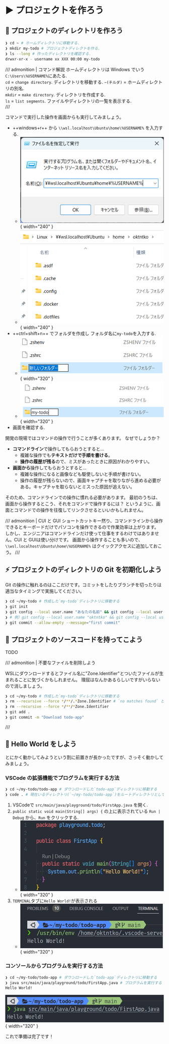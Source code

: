 # ▶️ プロジェクトを作ろう

## 📁 プロジェクトのディレクトリを作ろう

```bash title="Windows Terminal"
❯ cd ~ # ホームディレクトリに移動する.
❯ mkdir my-todo # プロジェクトディレクトを作る.
❯ ls --long # 作ったディレクトリを確認する.
drwxr-xr-x - username xx XXX 00:00 my-todo
```

/// admonition | コマンド解説
ホームディレクトリは Windows でいう`C:\Users\%USERNAME%`にあたる.  
`cd` = `change directory`. ディレクトリを移動する. `~(チルダ)` = ホームディレクトリの別名.  
`mkdir` = `make directory`. ディレクトリを作成する.  
`ls` = `list segments`. ファイルやディレクトリの一覧を表示する.  
///

コマンドで実行した操作を画面からも実行してみましょう。

- ++windows+r++ から `\\wsl.localhost\Ubuntu\home\%USERNAME%` を入力する.
  - ![mkdir-by-gui-01](mkdir-by-gui-01.png){ width="240" }
  - ![mkdir-by-gui-02](mkdir-by-gui-02.png){ width="240" }
- ++ctrl+shift+n++ でフォルダを作成し フォルダ名に`my-todo`を入力する.
  - ![mkdir-by-gui-03](mkdir-by-gui-03.png){ width="320" }
  - ![mkdir-by-gui-04](mkdir-by-gui-04.png){ width="320" }
- 画面を確認する.

開発の現場ではコマンドの操作で行うことが多くあります。
なぜでしょうか？  

- **コマンドライン**で操作してもらおうとすると...
  - 複雑な操作でも**テキストだけで手順を書ける**。
  - **操作の履歴が残る**ので、ミスがあったときに原因がわかりやすい。
- **画面から**操作してもらおうとすると...
  - 複雑な操作になると画像なども駆使しないと手順が書けない。
  - 操作の履歴が残らないので、画面キャプチャを取りながら進める必要がある。キャプチャを取らないとミスった原因が追えない。

そのため、コマンドラインでの操作に慣れる必要があります。
最初のうちは、画面から操作するとこう、それをコマンドで操作するには？
というように、画面とコマンドでの操作を往復してリンクさせるといいかもしれません。

/// admonition | CUI と GUI
ショートカットキー然り、コマンドラインから操作できるとキーボードだけでパソコンを操作できるので作業効率は上がります。
しかし、エンジニアはコマンドラインだけ使って仕事をするわけではありません。CUI と GUIは使い分けです。
画面から操作することも多いので、`\\wsl.localhost\Ubuntu\home\%USERNAME%` はクイックアクセスに追加しておこう。
///

## ⚡ プロジェクトのディレクトリの Git を初期化しよう

Git の操作に触れるのはここだけです。コミットをしたりブランチを切ったりは適当なタイミングで実施してください。

```bash title="Windows Terminal"
❯ cd ~/my-todo # 作成した`my-todo`ディレクトリに移動する
❯ git init
❯ git config --local user.name "あなたの名前" && git config --local user.email "あなたのメールアドレス"
❯ # 例）git config --local user.name "oktntko" && git config --local user.email "oktntko@gmail.com"
❯ git commit --allow-empty --message="first commit"
```

## 📃 プロジェクトのソースコードを持ってこよう

TODO

/// admonition | 不要なファイルを削除しよう

WSLにダウンロードするとファイル名に"Zone.Identifier"とついたファイルが生まれることに気づくかもしれません。
理屈はなんかあるらしいですがいらないので消しましょう。

```bash title="Windows Terminal"
❯ cd ~/my-todo # 作成した`my-todo`ディレクトリに移動する
❯ rm --recursive --force */**/.*Zone.Identifier # `no matches found` と出ても問題ない
❯ rm --recursive --force */**/*Zone.Identifier
❯ git add .
❯ git commit -m "Download todo-app"
```

///

## 👋 Hello World をしよう

とにかく動かしてみようという割に前置きが長かったですが、さっそく動かしてみましょう。

### VSCode の拡張機能でプログラムを実行する方法

```bash title="Windows Terminal"
❯ cd ~/my-todo/todo-app # ダウンロードした`todo-app`ディレクトリに移動する
❯ code . # 現在いるディレクトリ(`~/my-todo/todo-app`)をルートディレクトリとして VSCode を起動する
```

1. VSCodeで `src/main/java/playground/todo/FirstApp.java` を開く.
2. `public static void main(String[] args) {` の上に表示されている `Run | Debug` から、`Run` をクリックする.
   - ![project-hello-world-vscode-01](project-hello-world-vscode-01.png){ width="320" }
3. `TERMINAL`タブに`Hello World!`が表示される
   - ![project-hello-world-vscode-02](project-hello-world-vscode-02.png){ width="320" }

### コンソールからプログラムを実行する方法

```bash title="Windows Terminal"
❯ cd ~/my-todo/todo-app # ダウンロードした`todo-app`ディレクトリに移動する
❯ java src/main/java/playground/todo/FirstApp.java # プログラムを実行する
Hello World!
```

![project-hello-world-console-01](project-hello-world-console-01.png){ width="320" }

これで準備は完了です！
